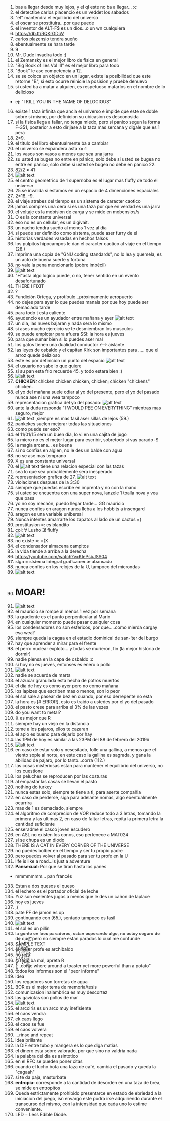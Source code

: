 1. bas a llegar desde muy lejos, y el ql este no ba a llegar... :c
2. el detectibe carlos placencio es un veddet los sabados
3. "el" mantendra el equilibrio del universo
4. el oscar se prostituira...por que puede
5. el inventor de ALT-F$ es un dios...o un wn cualquiera
6. https://db.tt/RQKrGDiW
7. carlos plazensio tendra sueño
8. ebentualmente se hara tarde
9. 9
10. Mr. Dude invadira todo :)
11. el Zemansky es el mejor libro de fisica en general
12. "Big Book of lies Vol III" es el mejor libro para todo
13. "Book" le ase competencia a 12.
14. se se coloca un objetco en un lugar, existe la posibilidad que este retorne "B", si esto ocurre reinicie la posision y pruebe denuevo
15. si usted ba a matar a alguien, es respetuoso matarlos en el nombre de lo delicioso 
  - ej: "I KILL YOU IN THE NAME OF DELOCIOUS"
16. existe 1 taza infinita que ancla el universo e impide que este se doble sobre si mismo, por definicion su ubicasion es desconosida
17. si la fisica llega a fallar, no tenga miedo, pero si panico segun la forma F-351, posterior a esto dirijase a la taza mas sercana y digale que es 1 pera
18. 2*9.
19. el titulo del libro ebentualmente ba a cambiar
20. el universo se expandera asta x=:1
21. los vasos son vasos a menos que sea una jarra
22. su usted se bugea no entre en pánico, solo debe si usted se bugea no entre en pánico, solo debe si usted se bugea no debe en pánico 22.
23. 82/2 ≠ 41
24. ![alt text](https://github.com/mario-marin/The-Fate-Book/blob/master/Images/24.jpg "24")
25. el centro geometrico de 1 supernoba es el lugar mas fluffy de todo el universo
26. 25.se invalida si estamos en un espacio de 4 dimenciones espaciales
27. 2*18. -9.
28. el viaje atrabes del tiempo es un sistema de caracter caotico
29. jamas compres una oera si es una taza por que en verdad es una jarra
30. el voltaje es la mobision de carga y se mide en mobensios/s
31. O es la constante universal
32. eso no es un cellular, es un digivait.
33. un nacho tendra sueño al menos 1 vez al dia
34. si puede ser definido como sistema, puede aser furry de el
35. historias verdades vasadas en hechos falsos
36. los pulpitos hipocampos le dan el caracter caotico al viaje en el tiempo (28.)
37. imprima una copia de "GNU coding standards", no lo lea y quemela, es un acto de buena suerte y fortuna
38. no vale la pena mencionarlo (pobre imbécil)
39. ![alt text](https://github.com/mario-marin/The-Fate-Book/blob/master/Images/39.jpg "39")
40. "H"asta algo logico puede, o no, tener sentido en un evento desafortunado
41. THERE I FIXIT
42. ?
43. Fundición Ortega, y protíbulo...próximamente aeropuerto
44. no dejes para ayer lo que puedes manala por que hoy puede ser demaciado tarde
45. para todo t esta caliente
46. ayudencio es un ayudador entre mañana y ayer ![alt text](https://github.com/mario-marin/The-Fate-Book/blob/master/Images/46.jpg "46")
47. un dia, las nuves bajaran y nada sera lo mismo
48. si ases mucho ejercicio se te desmiembran los musculos
49. se puede emplotar para afuera SSI: la hora es jueves
50. para que sumar bien si lo puedes aser mal
51. los gatos tienen una dualidad conductor ⟷ aislante
52. las leyes de osbaldo y el capitan Kirk son importantes para ..... que el arroz quede delizioso
53. este es por definicion un punto del espacio 
![alt text](https://github.com/mario-marin/The-Fate-Book/blob/master/Images/53.jpg "53")
54. el usuario no sabe lo que quiere
55. si su pan esta frio recuerde 45. y todo estara bien :)
56. ![alt text](https://github.com/mario-marin/The-Fate-Book/blob/master/Images/56.jpg "56")
57. **CHICKEN:** chicken chicken chicken, chicken; chicken "chickens" chicken.
58. el yo del mañana suele odiar al yo del presente, pero el yo del pasado nunca ase ni una wea tampoco
59. reprecentacion grafica del yo del pasado: 
![alt text](https://github.com/mario-marin/The-Fate-Book/blob/master/Images/59.jpg "59")
60. ante la duda responda "I WOULD PEE ON EVERYTHING" mientras mas seguro, mejor
61. ![alt text](https://github.com/mario-marin/The-Fate-Book/blob/master/Images/61.jpg "61") ,siempre es mas fasil aser sillas de lejos (59.)
62. pankekes suelen mejorar todas las situaciones
63. como puede ser eso?
64. el 11/01/15 sera un buen dia, lo vi en una cajita de jugo
65. la micro no es el mejor lugar para escribir, sobretodo si vas parado :S
66. la magia arcana... es buena
67. si no confias en algien, no le des un balde con agua
68. no se ase mas temprano
69. X es una constante universal
70. el ![alt text](https://github.com/mario-marin/The-Fate-Book/blob/master/Images/70.jpg "70") tiene una relacion especial con las tazas
71. sea lo que sea probablemente sera inesperado
72. representacion grafica de 27.
![alt text](https://github.com/mario-marin/The-Fate-Book/blob/master/Images/72.jpg "72")
73. violaciones despues de la 3:30
74. siempre que puedas escribe en imprenta y no con la mano
75. si usted se encuentra con una super nova, lanzele 1 toalla nova y vea que pasa
76. yo no soy mechón, puedo llegar tarde... GG mauricio
77. nunca confies en aragon nunca lleba a los hobbits a insengard
78. aragon es una variable unibersal
79. Nunca intentes amarrarte los zapatos al lado de un cactus =(
80. prostitusion =: es blandito
81. col: ∀ Lusho ∃! fluffy
82. ![alt text](https://github.com/mario-marin/The-Fate-Book/blob/master/Images/82.jpg "82")
83. no existe =: =(X
84. el condensador almacena campitos
85. la vida tiende a arriba a la derecha
86. https://youtube.com/watch?v=KIePsbJSS04
87. siga = sistema integral graficamente abansado
88. nunca confies en los relojes de la U, tampoco del microndas
89. ![alt text](https://github.com/mario-marin/The-Fate-Book/blob/master/Images/89.jpg "89")
90. # MOAR!
91. ![alt text](https://github.com/mario-marin/The-Fate-Book/blob/master/Images/91.jpg "91")
92. el mauricio se rompe al menos 1 vez por semana
93. la gradiente es el punto perpenticular al Mario
94. en cualquier momento puede pasar cualquier cosa
95. los condensadores no son esfericos, por que.....como mierda cargay esa wea?
96. siempre queda la cagaa en el estadio dominical de san-íter del burgo
97. hay que aprender a mirar para el frente
98. el perro nuclear exploto... y todas se murieron, fin (la mejor historia de dormir)
99. nadie piensa en la capa de osbaldo :c
100. si hoy no es jueves, entonses es enero o pollo
101. ![alt text](https://github.com/mario-marin/The-Fate-Book/blob/master/Images/101.jpg "101")
102. nadie se acuerda de marta
103. el azucar granulada esta hecha de potros muertos
104. el dia de hoy es como ayer pero no como mañana
105. los lapizes que escriben mas o menos, son lo peor
106. el sol sale a pasear de bez en cuando, por eso derrepente no esta
107. la hora es [# ERROR], esto es traido a ustedes por el yo del pasado
108. el pasto crese para arriba el 3% de las vezes
109. do you want to metal?
110. ℝ es mejor que R
111. siempre hay un viejo en la distancia
112. teme a los pajaros, ellos te cazaran
113. el apio es bueno para dejarlo por hay
114. las 1PM de hoy es similar a las 23PM del 88 de febrero del 2019π
115. ![alt text](https://github.com/mario-marin/The-Fate-Book/blob/master/Images/115.jpg "115")
116. en caso de estar solo y nesesitado, folle una gallina, a menos que el viento sople al norte, en este caso la gallina es sagrada, y gana la abilidad de pajaro, por lo tanto...corra (112.)
117. las cosas misteriosas estan para mantener el equilibrio del universo, no los cuestione
118. los peluches se reproducen por las costuras
119. al empastar las casas se llevan el pasto
120. nothing do turkey
121. nunca estas solo, siempre te tiene a ti, para aserte compañia
122. en caso de perderse, siga para adelante nomas, algo ebentualmente ocurrira
123. mas de 1 es demaciado, siempre
124. el algoritmo de comprecion de VOR reduce todo a 3 letras, tomando la primera y las ultimas 2, en caso de faltar letras, repita la primera letra la cantidad suficiente
125. enseradme el casco joven escudero
126. en ASL no existen los conos, eso pertenece a MAT024
127. si se chupa es un diodo
128. THERE IS A CAT IN EVERY CORNER OF THE UNIVERSE
129. no puedes bolber en el tiempo y ser tu propio padre
130. pero puedes volver al pasado para ser tu profe en la U
131. life is like a road...is just a adventure
132. **Pansexual:** Por que se tiran hasta los panes
  - mmmmmmm... pan francés
133. Estan a dos quesos el queso
134. el lechero es el portador oficial de leche
135. Yuz son exelentes jugos a menos que le des un cañon de laplace
136. hoy es jueves
137. ,{
138. pate PF  de jamon es op
139. continuando con (65.), sentado tampoco es fasil
140. ![alt text](https://github.com/mario-marin/The-Fate-Book/blob/master/Images/140.jpg "140")
141. el sol es un pillin
142. la gente en loos paraderos, estan esperando algo, no estoy seguro de de que, pero no siempre estan parados lo cual me confunde
143. SAMPLE TEXT
144. el mejor profe es archibaldo
145. ņ̶̨̪̻͔̺̻̙̭̼̗̝͖̯̂̇̄̈́̍̀͂̋̉̕͝o̵̩͈͍̍́͒͗̆͂́̾͌̏̇̌͂͐͑ ̶̫͕͛͒̀͂̆͌̂̀̔͜͝r̷̡̡̟̥̜̰͎̀́͒̋̆̊̍͜e̷̛͓̩͕̭̫̝̻͒͒̀̏̉̃̇́̇̂̈̅ẗ̸̙̰̹̦͖̫̤̬̯̺́̀̔̉̎͊ä̵̢̧̢̢̛͕̯͕̱̟̖͍͚̖̟̫̲́̾͂̄̐̉̀̾̒̊̌̀̐̚͝
146. si todo ba mal, apreta R
147. "...come where around a toaster yet more powerful than a potato"
148. todos los informes son el "peor informe"
149. idea
150. los regadores son torretas de agua
151. BOR es el mejor tema de memoria/tesis
152. comunicasion inalambrica es muy descortez
153. las gaviotas son pollos de mar
154. ![alt text](https://github.com/mario-marin/The-Fate-Book/blob/master/Images/154.jpg "154")
155. el arcoiris es un arco muy inefisiente
156. el caos vendra
157. ek caos llego
158. el caos se fue
159. el caos volvera
160. ...rinse and repeat
161. idea brillante
162. la DIF entre tubo y mangera es lo que diga matias
163. el dinero esta sobre valorado, por que sino no valdria nada
164. la palabra del dia es asintotico
165. en el RFC se pueden poner citas
166. cuando el lucho bota una taza de café, cambia el pasado y queda la "cagaah"
167. si te da paja, masturbate
168. **entropia:** corresponde a la cantidad de desorden en una taza de brea, se mide en entropitos
169. Queda estrictamente prohibido presentarce en estado de ebriedad a la iniciacion del juego, isn envargo este podra irse adquiriendo durante el transcurso del mismo, con la intensidad que cada uno lo estime conveniente.
170. LED = Less Edible Diode.

